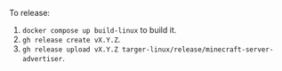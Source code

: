 To release:

1. `docker compose up build-linux` to build it.
1. `gh release create vX.Y.Z`.
1. `gh release upload vX.Y.Z targer-linux/release/minecraft-server-advertiser`.
